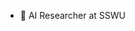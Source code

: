 - 👀 AI Researcher at SSWU

<!---
yukingx/yukingx is a ✨ special ✨ repository because its `README.md` (this file) appears on your GitHub profile.
You can click the Preview link to take a look at your changes.
--->
